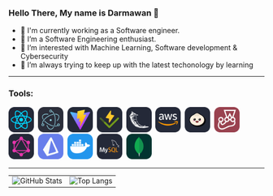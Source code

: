 ### Hello There, My name is Darmawan 👋

- 🏢 I'm currently working as a Software engineer.
- 🧠 I’m a Software Engineering enthusiast.
- 💓 I’m interested with Machine Learning, Software development & Cybersecurity
- 📖 I’m always trying to keep up with the latest techonology by learning

---

### Tools:
<div>
  <img src="https://github.com/tandpfun/skill-icons/blob/main/icons/React-Dark.svg" title="React" alt="React" width="50" height="50"/>&nbsp;
  <img src="https://github.com/tandpfun/skill-icons/blob/main/icons/Electron.svg" title="Electron.js" alt="Electron.js" width="50" height="50"/>&nbsp;
  <img src="https://github.com/tandpfun/skill-icons/blob/main/icons/Vite-Dark.svg" title="Vite" alt="Vite" width="50" height="50"/>&nbsp;
  <img src="https://github.com/tandpfun/skill-icons/blob/main/icons/Vitest-Dark.svg" title="Vitest" alt="Vitest" width="50" height="50"/>&nbsp;
  <img src="https://github.com/tandpfun/skill-icons/blob/main/icons/Flask-Dark.svg" title="Flask" alt="Flask" width="50" height="50"/>&nbsp;
  <img src="https://github.com/tandpfun/skill-icons/blob/main/icons/AWS-Dark.svg" title="AWS" alt="AWS" width="50" height="50"/>&nbsp;
  <img src="https://github.com/tandpfun/skill-icons/blob/main/icons/Bun-Dark.svg" title="Bun" alt="Bun" width="50" height5080"/>&nbsp;
  <img src="https://github.com/tandpfun/skill-icons/blob/main/icons/Jest.svg" title="Jest" alt="Jest" width="50" height="50"/>&nbsp;
  <img src="https://github.com/tandpfun/skill-icons/blob/main/icons/GraphQL-Dark.svg" title="GraphQL" alt="GraphQL" width="50" height="50"/>&nbsp;
   <img src="https://github.com/tandpfun/skill-icons/blob/main/icons/Prisma.svg" title="Prisma" alt="Prisma" width="50" height="50"/>&nbsp;
  <img src="https://github.com/tandpfun/skill-icons/blob/main/icons/Docker.svg" title="Docker" alt="Docker" width="50" height="50"/>&nbsp;
  <img src="https://github.com/tandpfun/skill-icons/blob/main/icons/MySQL-Dark.svg" title="MySql" alt="MySql" width="50" height="50"/>&nbsp;
  <img src="https://github.com/tandpfun/skill-icons/blob/main/icons/MongoDB.svg" title="MongoDb" alt="MongoDb" width="50" height="50"/>&nbsp;
</div>

---

<table>
  <tr>
    <td>
       <img src="https://github-readme-stats.vercel.app/api?username=barbarpotato&show_icons=true&theme=radical" alt="GitHub Stats" />
    </td>
    <td>
       <img src="https://github-readme-stats.vercel.app/api/top-langs/?username=barbarpotato&hide_progress=true&theme=synthwave" alt="Top Langs" />
    </td>
  </tr>
</table>


